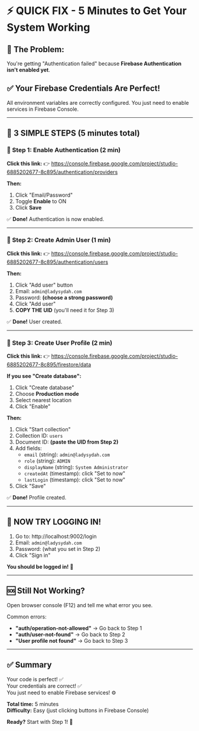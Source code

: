 # ⚡ QUICK FIX - 5 Minutes to Get Your System Working

## 🎯 The Problem:

You're getting "Authentication failed" because **Firebase Authentication isn't enabled yet**.

## ✅ Your Firebase Credentials Are Perfect!

All environment variables are correctly configured. You just need to enable services in Firebase Console.

---

## 🚀 3 SIMPLE STEPS (5 minutes total)

### 📍 Step 1: Enable Authentication (2 min)

**Click this link:**
👉 https://console.firebase.google.com/project/studio-6885202677-8c895/authentication/providers

**Then:**

1. Click "Email/Password"
2. Toggle **Enable** to ON
3. Click **Save**

✅ **Done!** Authentication is now enabled.

---

### 📍 Step 2: Create Admin User (1 min)

**Click this link:**
👉 https://console.firebase.google.com/project/studio-6885202677-8c895/authentication/users

**Then:**

1. Click "Add user" button
2. Email: `admin@ladysydah.com`
3. Password: **(choose a strong password)**
4. Click "Add user"
5. **COPY THE UID** (you'll need it for Step 3)

✅ **Done!** User created.

---

### 📍 Step 3: Create User Profile (2 min)

**Click this link:**
👉 https://console.firebase.google.com/project/studio-6885202677-8c895/firestore/data

**If you see "Create database":**

1. Click "Create database"
2. Choose **Production mode**
3. Select nearest location
4. Click "Enable"

**Then:**

1. Click "Start collection"
2. Collection ID: `users`
3. Document ID: **(paste the UID from Step 2)**
4. Add fields:
   - `email` (string): `admin@ladysydah.com`
   - `role` (string): `ADMIN`
   - `displayName` (string): `System Administrator`
   - `createdAt` (timestamp): click "Set to now"
   - `lastLogin` (timestamp): click "Set to now"
5. Click "Save"

✅ **Done!** Profile created.

---

## 🎉 NOW TRY LOGGING IN!

1. Go to: http://localhost:9002/login
2. Email: `admin@ladysydah.com`
3. Password: (what you set in Step 2)
4. Click "Sign in"

**You should be logged in!** 🎊

---

## 🆘 Still Not Working?

Open browser console (F12) and tell me what error you see.

Common errors:

- **"auth/operation-not-allowed"** → Go back to Step 1
- **"auth/user-not-found"** → Go back to Step 2
- **"User profile not found"** → Go back to Step 3

---

## ✅ Summary

Your code is perfect! ✅  
Your credentials are correct! ✅  
You just need to enable Firebase services! ⚙️

**Total time:** 5 minutes  
**Difficulty:** Easy (just clicking buttons in Firebase Console)

**Ready?** Start with Step 1! 🚀
